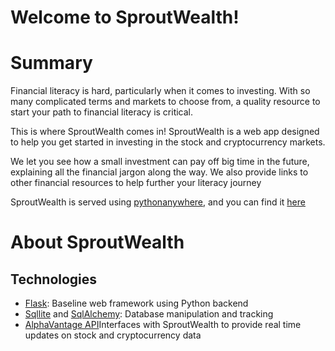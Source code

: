 # Welcome to SproutWealth!

# Summary
Financial literacy is hard, particularly when it comes to investing. With so many complicated terms and markets to choose from,
a quality resource to start your path to financial literacy is critical. 

This is where SproutWealth comes in! SproutWealth is a web app designed to help you get started in investing in the stock and cryptocurrency markets.

We let you see how a small investment can pay off big time in the future, explaining all the financial jargon along the way. We also provide links to other
financial resources to help further your literacy journey

SproutWealth is served using [pythonanywhere](https://www.pythonanywhere.com/), and you can find it [here](http://izmo2000.pythonanywhere.com/)

# About SproutWealth

## Technologies
- [Flask](https://flask.palletsprojects.com/en/2.3.x/): Baseline web framework using Python backend
- [Sqllite](https://www.sqlitetutorial.net/sqlite-python/) and [SqlAlchemy](https://www.sqlalchemy.org/): Database manipulation and tracking
- [AlphaVantage API](https://newsapi.org/)Interfaces with SproutWealth to provide real time updates on stock and cryptocurrency data